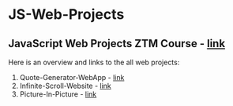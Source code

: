 # JS-Web-Projects
## JavaScript Web Projects ZTM Course - [link](https://www.udemy.com/course/javascript-web-projects-to-build-your-portfolio-resume/)
Here is an overview and links to the all web projects:

1. Quote-Generator-WebApp - [link](https://github.com/kaloyanTry/JS-Web-Projects/tree/main/QuoteGeneratorApp)
2. Infinite-Scroll-Website - [link](https://github.com/kaloyanTry/JS-Web-Projects/tree/main/InfiniteScroll)
3. Picture-In-Picture - [link](https://github.com/kaloyanTry/JS-Web-Projects/tree/main/Picture-In-Picture)

